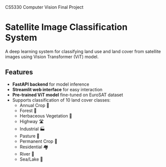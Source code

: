 CS5330 Computer Vision Final Project

# Satellite Image Classification System

A deep learning system for classifying land use and land cover from satellite images using Vision Transformer (ViT) model.

## Features

- **FastAPI backend** for model inference
- **Streamlit web interface** for easy interaction
- **Pre-trained ViT model** fine-tuned on EuroSAT dataset
- Supports classification of 10 land cover classes:
  - Annual Crop 🌾
  - Forest 🌲
  - Herbaceous Vegetation 🌿
  - Highway 🛣️
  - Industrial 🏭
  - Pasture 🐄
  - Permanent Crop 🍇
  - Residential 🏘️
  - River 🌊
  - Sea/Lake 🌊
